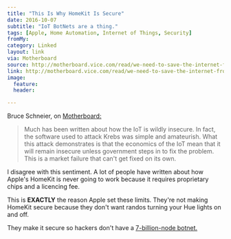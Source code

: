 ```yaml
---
title: "This Is Why HomeKit Is Secure"
date: 2016-10-07
subtitle: "IoT BotNets are a thing."
tags: [Apple, Home Automation, Internet of Things, Security]
fromMy: 
category: Linked
layout: link
via: Motherboard
source: http://motherboard.vice.com/read/we-need-to-save-the-internet-from-the-internet-of-things
link: http://motherboard.vice.com/read/we-need-to-save-the-internet-from-the-internet-of-things
image:
  feature:
  header:

---
```

Bruce Schneier, on [Motherboard:](http://motherboard.vice.com/read/we-need-to-save-the-internet-from-the-internet-of-things)
 
 > Much has been written about how the IoT is wildly insecure. In fact, the software used to attack Krebs was simple and amateurish. What this attack demonstrates is that the economics of the IoT mean that it will remain insecure unless government steps in to fix the problem. This is a market failure that can't get fixed on its own.
 
 I disagree with this sentiment. A lot of people have written about how Apple's HomeKit is never going to work because it requires proprietary chips and a licencing fee.
 
 This is **EXACTLY** the reason Apple set these limits. They're not making HomeKit secure because they don't want randos turning your Hue lights on and off. 
 
 They make it secure so hackers don't have a [7-billion-node botnet.](http://www.gartner.com/newsroom/id/3165317)

<!-- #Apple, #HomeAutomation, #InternetofThings, #Security -->
